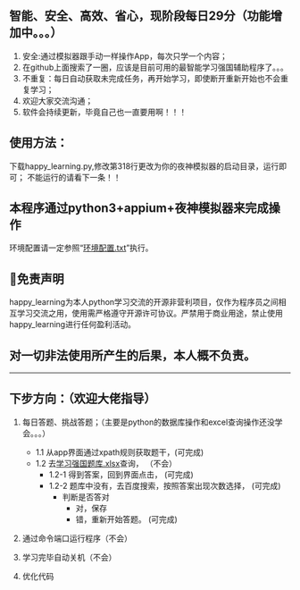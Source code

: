 ## 智能、安全、高效、省心，现阶段每日29分（功能增加中。。。）
1. 安全:通过模拟器跟手动一样操作App，每次只学一个内容；
2. 在github上面搜索了一圈，应该是目前可用的最智能学习强国辅助程序了。。。
3. 不重复：每日自动获取未完成任务，再开始学习，即使断开重新开始也不会重复学习；
4. 欢迎大家交流沟通；
6. 软件会持续更新，毕竟自己也一直要用啊！！！


## 使用方法：
下载happy_learning.py,修改第318行更改为你的夜神模拟器的启动目录，运行即可；
不能运行的请看下一条！！

##  本程序通过python3+appium+夜神模拟器来完成操作
环境配置请一定参照“[环境配置.txt](./环境配置.txt)”执行。


## 📃免责声明
happy_learning为本人python学习交流的开源非营利项目，仅作为程序员之间相互学习交流之用，使用需严格遵守开源许可协议。严禁用于商业用途，禁止使用happy_learning进行任何盈利活动。
## 对一切非法使用所产生的后果，本人概不负责。
--------------------------------------------------------------------------------------------------------


## 下步方向：（欢迎大佬指导）
1. 每日答题、挑战答题；（主要是python的数据库操作和excel查询操作还没学会。。。）
    * 1.1 从app界面通过xpath规则获取题干，(可完成)
    * 1.2 去[学习强国题库.xlsx](./学习强国题库.xlsx)查询，             （不会）
        * 1.2-1 得到答案，回到界面点击，  (可完成)
        * 1.2-2 题库中没有，去百度搜索，按照答案出现次数选择， (可完成)
            * 判断是否答对
                * 对，保存  
                * 错，重新开始答题。     (可完成)
 
 2. 通过命令端口运行程序（不会）
 
 3. 学习完毕自动关机（不会）
 
 4. 优化代码 


